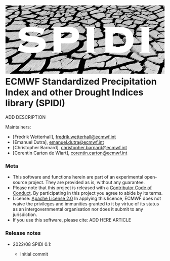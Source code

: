# ![Logo](docs/spidi-logo.png) ECMWF Standardized Precipitation Index and other Drought Indices library (SPIDI)

ADD DESCRIPTION

Maintainers:
- [Fredrik Wetterhall], fredrik.wetterhall@ecmwf.int
- [Emanuel Dutra], emanuel.dutra@ecmwf.int
- [Christopher Barnard], christopher.barnard@ecmwf.int
- [Corentin Carton de Wiart], corentin.carton@ecmwf.int


### Meta

- This software and functions herein are part of an experimental open-source project. They are provided as is, without any guarantee.
- Please note that this project is released with a [Contributor Code of Conduct](CODE_OF_CONDUCT.md). By participating in this project you agree to abide by its terms.
- License: [Apache License 2.0](LICENSE) In applying this licence, ECMWF does not waive the privileges and immunities granted to it by virtue of its status as an intergovernmental organisation nor does it submit to any jurisdiction.
- If you use this software, please cite: ADD HERE ARTICLE

### Release notes
* 2022/08 SPIDI 0.1:

  * Initial commit
